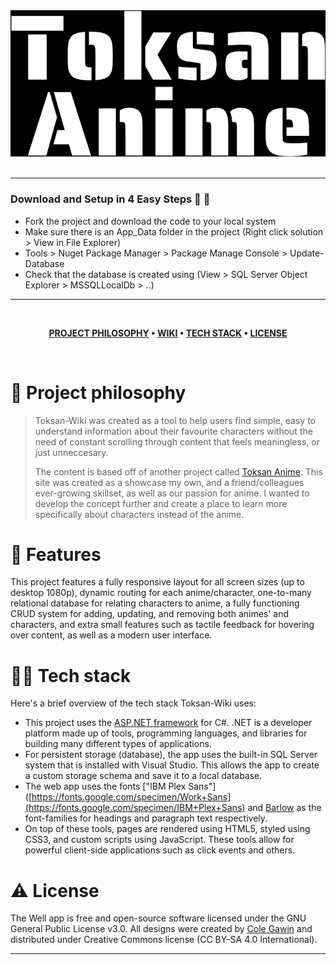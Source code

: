 <div align="center">
  <img style="filter: invert(1)" src="https://raw.githubusercontent.com/AC59852/PassionProject-AustinCaron-MVP/des.aus.finalChanges/Content/Images/logo.svg"/>
</div>

<br />

---

### Download and Setup in 4 Easy Steps 🥳 🚀

- Fork the project and download the code to your local system
- Make sure there is an App_Data folder in the project (Right click solution > View in File Explorer)
- Tools > Nuget Package Manager > Package Manage Console > Update-Database
- Check that the database is created using (View > SQL Server Object Explorer > MSSQLLocalDb > ..)

---

<br />

<div align="center">

**[PROJECT PHILOSOPHY](https://github.com/chroline/well_app#-project-philosophy) • 
[WIKI](https://github.com/chroline/well_app#-wiki) • 
[TECH STACK](https://github.com/chroline/well_app#-tech-stack) • 
[LICENSE](https://github.com/chroline/well_app#%EF%B8%8F-license)**

</div>

<br />

# 🧐 Project philosophy

> Toksan-Wiki was created as a tool to help users find simple, easy to understand information about their favourite characters without the need of constant scrolling through content that feels meaningless, or just unneccesary.
> 
> The content is based off of another project called [Toksan Anime](https://ac59852.github.io/toksan-anime). This site was created as a showcase my own, and a friend/colleagues ever-growing skillset, as well as our passion for anime. I wanted to develop the concept further and create a place to learn more specifically about characters instead of the anime.

# 📒 Features

This project features a fully responsive layout for all screen sizes (up to desktop 1080p), dynamic routing for each anime/character, one-to-many relational database for relating characters to anime, a fully functioning CRUD system for adding, updating, and removing both animes' and characters, and extra small features such as tactile feedback for hovering over content, as well as a modern user interface.

# 👨‍💻 Tech stack

Here's a brief overview of the tech stack Toksan-Wiki uses:

- This project uses the [ASP.NET framework](https://asp.net/) for C#. .NET is a developer platform made up of tools, programming languages, and libraries for building many different types of applications.
- For persistent storage (database), the app uses the built-in SQL Server system that is installed with Visual Studio. This allows the app to create a custom storage schema and save it to a local database.
- The web app uses the fonts ["IBM Plex Sans"]([https://fonts.google.com/specimen/Work+Sans](https://fonts.google.com/specimen/IBM+Plex+Sans) and [
Barlow](https://fonts.google.com/specimen/Barlow) as the font-families for headings and paragraph text respectively.
- On top of these tools, pages are rendered using HTML5, styled using CSS3, and custom scripts using JavaScript. These tools allow for powerful client-side applications such as click events and others.

# ⚠️ License

The Well app is free and open-source software licensed under the GNU General Public License v3.0. All designs were created by [Cole Gawin](https://github.com/chroline) and distributed under Creative Commons license (CC BY-SA 4.0 International).

---

